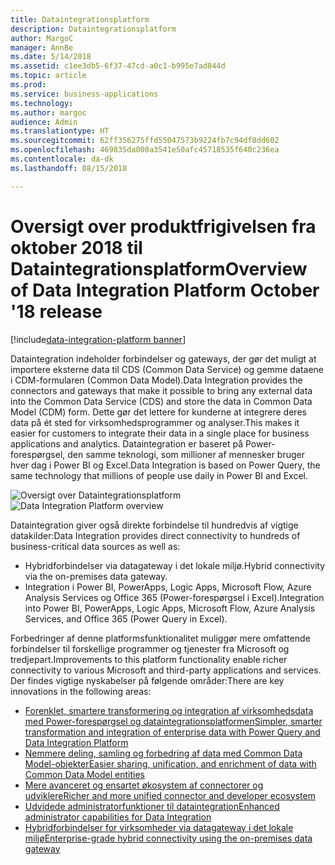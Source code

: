 ```yaml
---
title: Dataintegrationsplatform
description: Dataintegrationsplatform
author: MargoC
manager: AnnBe
ms.date: 5/14/2018
ms.assetid: c1ee3db5-6f37-47cd-a0c1-b995e7ad844d
ms.topic: article
ms.prod: 
ms.service: business-applications
ms.technology: 
ms.author: margoc
audience: Admin
ms.translationtype: HT
ms.sourcegitcommit: 62ff356275ffd55047573b9224fb7c94df8dd602
ms.openlocfilehash: 469835da000a3541e50afc45718535f640c236ea
ms.contentlocale: da-dk
ms.lasthandoff: 08/15/2018

---
```




#  <a name="overview-of-data-integration-platform-october-18-release"></a><span data-ttu-id="a7372-103">Oversigt over produktfrigivelsen fra oktober 2018 til Dataintegrationsplatform</span><span class="sxs-lookup"><span data-stu-id="a7372-103">Overview of Data Integration Platform October '18 release</span></span>

[!include[data-integration-platform banner](../includes/data-integration-platform.md)]

<span data-ttu-id="a7372-104">Dataintegration indeholder forbindelser og gateways, der gør det muligt at importere eksterne data til CDS (Common Data Service) og gemme dataene i CDM-formularen (Common Data Model).</span><span class="sxs-lookup"><span data-stu-id="a7372-104">Data Integration provides the connectors and gateways that make it possible to bring any external data into the Common Data Service (CDS) and store the data in Common Data Model (CDM) form.</span></span> <span data-ttu-id="a7372-105">Dette gør det lettere for kunderne at integrere deres data på ét sted for virksomhedsprogrammer og analyser.</span><span class="sxs-lookup"><span data-stu-id="a7372-105">This makes it easier for customers to integrate their data in a single place for business applications and analytics.</span></span> <span data-ttu-id="a7372-106">Dataintegration er baseret på Power-forespørgsel, den samme teknologi, som millioner af mennesker bruger hver dag i Power BI og Excel.</span><span class="sxs-lookup"><span data-stu-id="a7372-106">Data Integration is based on Power Query, the same technology that millions of people use daily in Power BI and Excel.</span></span>

<span data-ttu-id="a7372-107">![Oversigt over Dataintegrationsplatform](media/data-integration-1.png "Dataintegrationsplatform")</span><span class="sxs-lookup"><span data-stu-id="a7372-107">![Data Integration Platform overview](media/data-integration-1.png "Data Integration platform")</span></span>

<span data-ttu-id="a7372-108">Dataintegration giver også direkte forbindelse til hundredvis af vigtige datakilder:</span><span class="sxs-lookup"><span data-stu-id="a7372-108">Data Integration provides direct connectivity to hundreds of business-critical data sources as well as:</span></span>

-   <span data-ttu-id="a7372-109">Hybridforbindelser via datagateway i det lokale miljø.</span><span class="sxs-lookup"><span data-stu-id="a7372-109">Hybrid connectivity via the on-premises data gateway.</span></span>
-   <span data-ttu-id="a7372-110">Integration i Power BI, PowerApps, Logic Apps, Microsoft Flow, Azure Analysis Services og Office 365 (Power-forespørgsel i Excel).</span><span class="sxs-lookup"><span data-stu-id="a7372-110">Integration into Power BI, PowerApps, Logic Apps, Microsoft Flow, Azure Analysis Services, and Office 365 (Power Query in Excel).</span></span>

<span data-ttu-id="a7372-111">Forbedringer af denne platformsfunktionalitet muliggør mere omfattende forbindelser til forskellige programmer og tjenester fra Microsoft og tredjepart.</span><span class="sxs-lookup"><span data-stu-id="a7372-111">Improvements to this platform functionality enable richer connectivity to various Microsoft and third-party applications and services.</span></span> <span data-ttu-id="a7372-112">Der findes vigtige nyskabelser på følgende områder:</span><span class="sxs-lookup"><span data-stu-id="a7372-112">There are key innovations in the following areas:</span></span>

-   [<span data-ttu-id="a7372-113">Forenklet, smartere transformering og integration af virksomhedsdata med Power-forespørgsel og dataintegrationsplatformen</span><span class="sxs-lookup"><span data-stu-id="a7372-113">Simpler, smarter transformation and integration of enterprise data with Power Query and Data Integration Platform</span></span>](1-power-query.md)
-   [<span data-ttu-id="a7372-114">Nemmere deling, samling og forbedring af data med Common Data Model-objekter</span><span class="sxs-lookup"><span data-stu-id="a7372-114">Easier sharing, unification, and enrichment of data with Common Data Model entities</span></span>](2-cdm.md)
-   [<span data-ttu-id="a7372-115">Mere avanceret og ensartet økosystem af connectorer og udviklere</span><span class="sxs-lookup"><span data-stu-id="a7372-115">Richer and more unified connector and developer ecosystem</span></span>](3-connector-ecosystem.md)
-   [<span data-ttu-id="a7372-116">Udvidede administratorfunktioner til dataintegration</span><span class="sxs-lookup"><span data-stu-id="a7372-116">Enhanced administrator capabilities for Data Integration</span></span>](4-data-integration-admin.md)
-   [<span data-ttu-id="a7372-117">Hybridforbindelser for virksomheder via datagateway i det lokale miljø</span><span class="sxs-lookup"><span data-stu-id="a7372-117">Enterprise-grade hybrid connectivity using the on-premises data gateway</span></span>](5-data-gateway.md)

